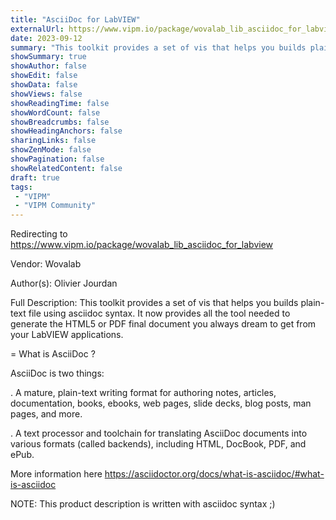 ```yaml
---
title: "AsciiDoc for LabVIEW"
externalUrl: https://www.vipm.io/package/wovalab_lib_asciidoc_for_labview
date: 2023-09-12
summary: "This toolkit provides a set of vis that helps you builds plain-text file using asciidoc syntax."
showSummary: true
showAuthor: false
showEdit: false
showData: false
showViews: false
showReadingTime: false
showWordCount: false
showBreadcrumbs: false
showHeadingAnchors: false
sharingLinks: false
showZenMode: false
showPagination: false
showRelatedContent: false
draft: true
tags:
 - "VIPM"
 - "VIPM Community"
---
```


Redirecting to https://www.vipm.io/package/wovalab_lib_asciidoc_for_labview

Vendor: Wovalab

Author(s): Olivier Jourdan
 
Full Description:
This toolkit provides a set of vis that helps you builds plain-text file using asciidoc syntax.
It now provides all the tool needed to generate the HTML5 or PDF final document you always dream to get from your LabVIEW applications.


= What is AsciiDoc ?

AsciiDoc is two things:

. A mature, plain-text writing format for authoring notes, articles, documentation, books, ebooks, web pages, slide decks, blog posts, man pages, and more.

. A text processor and toolchain for translating AsciiDoc documents into various formats (called backends), including HTML, DocBook, PDF, and ePub.

More information here https://asciidoctor.org/docs/what-is-asciidoc/#what-is-asciidoc


NOTE: This product description is written with asciidoc syntax ;)